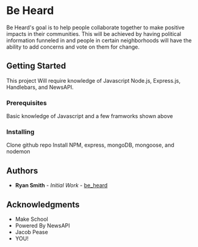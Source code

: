 # Be Heard

Be Heard's goal is to help people collaborate together to make positive impacts in their communities. This will be achieved by having political information funneled in and people in certain neighborhoods will have the ability to add concerns and vote on them for change.

## Getting Started

This project Will require knowledge of Javascript Node.js, Express.js, Handlebars, and NewsAPI.

### Prerequisites

Basic knowledge of Javascript and a few framworks shown above

### Installing

Clone github repo
Install NPM, express, mongoDB, mongoose, and nodemon

## Authors

* **Ryan Smith** - *Initial Work* - [be_heard](https://github.com/ryanlsmith4/be_heard)

## Acknowledgments

* Make School
* Powered By NewsAPI
* Jacob Pease
* YOU!
